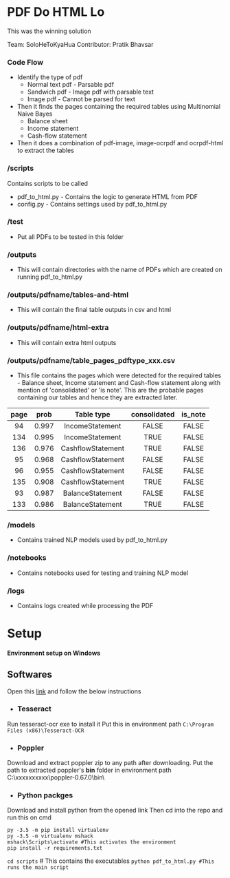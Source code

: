 # PDF Do HTML Lo
This was the winning solution 

Team: SoloHeToKyaHua
Contributor: Pratik Bhavsar

### Code Flow
- Identify the type of pdf
    - Normal text pdf - Parsable pdf
    - Sandwich pdf - Image pdf with parsable text
    - Image pdf - Cannot be parsed for text
- Then it finds the pages containing the required tables using Multinomial Naive Bayes
    - Balance sheet
    - Income statement
    - Cash-flow statement
- Then it does a combination of pdf-image, image-ocrpdf and ocrpdf-html to extract the tables

### /scripts
Contains scripts to be called
  - pdf_to_html.py - Contains the logic to generate HTML from PDF
  - config.py - Contains settings used by pdf_to_html.py
### /test
  - Put all PDFs to be tested in this folder
### /outputs
  - This will contain directories with the name of PDFs which are created on running pdf_to_html.py
### /outputs/pdfname/tables-and-html
 - This will contain the final table outputs in csv and html
### /outputs/pdfname/html-extra
 - This will contain extra html outputs
### /outputs/pdfname/table_pages_pdftype_xxx.csv
 - This file contains the pages which were detected for the required tables - Balance sheet, Income statement and Cash-flow statement along with mention of 'consolidated' or 'is note'. This are the probable pages containing our tables and hence they are extracted later.

| page |  prob |     Table type    | consolidated | is_note |
|:----:|:-----:|:-----------------:|:------------:|:-------:|
|  94  | 0.997 |  IncomeStatement  |     FALSE    |  FALSE  |
|  134 | 0.995 |  IncomeStatement  |     TRUE     |  FALSE  |
|  136 | 0.976 | CashflowStatement |     TRUE     |  FALSE  |
|  95  | 0.968 | CashflowStatement |     FALSE    |  FALSE  |
|  96  | 0.955 | CashflowStatement |     FALSE    |  FALSE  |
|  135 | 0.908 | CashflowStatement |     TRUE     |  FALSE  |
|  93  | 0.987 |  BalanceStatement |     FALSE    |  FALSE  |
|  133 | 0.986 |  BalanceStatement |     TRUE     |  FALSE  |
### /models
 - Contains trained NLP models used by pdf_to_html.py
### /notebooks
 - Contains notebooks used for testing and training NLP model
 ### /logs
 - Contains logs created while processing the PDF
# Setup
#### Environment setup on Windows

## Softwares
 Open this [link](https://morningstaronline-my.sharepoint.com/:f:/g/personal/pratik_bhavsar_morningstar_com/Eog-oAjbb-dMkCkzlM7I5RkBm2fX2x6V7X-0trlzWMzwVg?e=gza7Bu) and follow the below instructions

- ### Tesseract
Run tesseract-ocr exe to install it
Put this in environment path
`C:\Program Files (x86)\Tesseract-OCR`

- ### Poppler
Download and extract poppler zip to any path after downloading.
Put the path to extracted poppler's **bin** folder in environment path
C:\xxxxxxxxxx\poppler-0.67.0\bin\

- ### Python packges
Download and install python from the opened link
Then cd into the repo and run this on cmd
```
py -3.5 -m pip install virtualenv
py -3.5 -m virtualenv mshack
mshack\Scripts\activate #This activates the environment
pip install -r requirements.txt
```
`cd scripts` # This contains the executables
`python pdf_to_html.py #This runs the main script`
